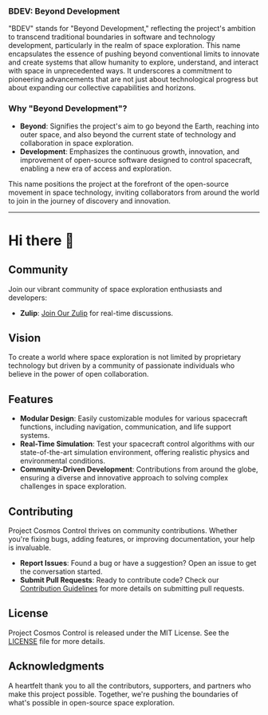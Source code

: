 ### BDEV: Beyond Development

"BDEV" stands for "Beyond Development," reflecting the project's ambition to transcend traditional boundaries in software and technology development, particularly in the realm of space exploration. This name encapsulates the essence of pushing beyond conventional limits to innovate and create systems that allow humanity to explore, understand, and interact with space in unprecedented ways. It underscores a commitment to pioneering advancements that are not just about technological progress but about expanding our collective capabilities and horizons.

### Why "Beyond Development"?

- **Beyond**: Signifies the project's aim to go beyond the Earth, reaching into outer space, and also beyond the current state of technology and collaboration in space exploration.
- **Development**: Emphasizes the continuous growth, innovation, and improvement of open-source software designed to control spacecraft, enabling a new era of access and exploration.

This name positions the project at the forefront of the open-source movement in space technology, inviting collaborators from around the world to join in the journey of discovery and innovation.

---

# Hi there 👋


## Community

Join our vibrant community of space exploration enthusiasts and developers:

- **Zulip**: [Join Our Zulip](https://bdevio.zulipchat.com/join/2onszf32qdr2suzheuslvcdz/) for real-time discussions.

## Vision

To create a world where space exploration is not limited by proprietary technology but driven by a community of passionate individuals who believe in the power of open collaboration.

## Features

- **Modular Design**: Easily customizable modules for various spacecraft functions, including navigation, communication, and life support systems.
- **Real-Time Simulation**: Test your spacecraft control algorithms with our state-of-the-art simulation environment, offering realistic physics and environmental conditions.
- **Community-Driven Development**: Contributions from around the globe, ensuring a diverse and innovative approach to solving complex challenges in space exploration.

## Contributing

Project Cosmos Control thrives on community contributions. Whether you're fixing bugs, adding features, or improving documentation, your help is invaluable.

- **Report Issues**: Found a bug or have a suggestion? Open an issue to get the conversation started.
- **Submit Pull Requests**: Ready to contribute code? Check our [Contribution Guidelines](/CONTRIBUTING.md) for more details on submitting pull requests.

## License

Project Cosmos Control is released under the MIT License. See the [LICENSE](LICENSE.md) file for more details.

## Acknowledgments

A heartfelt thank you to all the contributors, supporters, and partners who make this project possible. Together, we're pushing the boundaries of what's possible in open-source space exploration.
